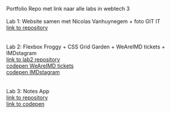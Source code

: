 Portfolio Repo met link naar alle labs in webtech 3 <br/>
<br/>
Lab 1: Website samen met Nicolas Vanhuynegem + foto GIT IT <br/>
[link to repository](https://github.com/snipercool/2imd-webtech3-lab1)<br/>
<br/>
<br/>
Lab 2: Flexbox Froggy + CSS Grid Garden + WeAreIMD tickets + IMDstagram <br/>
[link to lab2 repository](https://github.com/Zenandor/webtech3-lab2) <br/>
[codepen WeAreIMD tickets](https://codepen.io/Zenandor/pen/EMZvrW)<br/>
[codepen IMDstagram](https://codepen.io/Zenandor/pen/oVBeVp)<br/>
<br/>
<br/>
Lab 3: Notes App <br/>
[link to repository](https://github.com/Zenandor/ES6)<br/>
[link to codepen](https://codepen.io/Zenandor/pen/zbPpZE?editors=0110)<br/>
